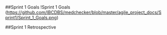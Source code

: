 ##Sprint 1 Goals
!Sprint 1 Goals
(https://github.com/IBCDBS/medchecker/blob/master/agile_project_docs/Sprint1/Sprint_1_Goals.png)

##Sprint 1 Retrospective